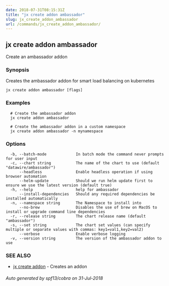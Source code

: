 ```yaml
---
date: 2018-07-31T08:15:31Z
title: "jx create addon ambassador"
slug: jx_create_addon_ambassador
url: /commands/jx_create_addon_ambassador/
---
```

## jx create addon ambassador

Create an ambassador addon

### Synopsis

Creates the ambassador addon for smart load balancing on kubernetes

```
jx create addon ambassador [flags]
```

### Examples

```
  # Create the ambassador addon
  jx create addon ambassador
  
  # Create the ambassador addon in a custom namespace
  jx create addon ambassador -n mynamespace
```

### Options

```
  -b, --batch-mode             In batch mode the command never prompts for user input
  -c, --chart string           The name of the chart to use (default "datawire/ambassador")
      --headless               Enable headless operation if using browser automation
      --helm-update            Should we run helm update first to ensure we use the latest version (default true)
  -h, --help                   help for ambassador
      --install-dependencies   Should any required dependencies be installed automatically
  -n, --namespace string       The Namespace to install into
      --no-brew                Disables the use of brew on MacOS to install or upgrade command line dependencies
  -r, --release string         The chart release name (default "ambassador")
  -s, --set string             The chart set values (can specify multiple or separate values with commas: key1=val1,key2=val2)
      --verbose                Enable verbose logging
  -v, --version string         The version of the ambassador addon to use
```

### SEE ALSO

* [jx create addon](/commands/jx_create_addon/)	 - Creates an addon

###### Auto generated by spf13/cobra on 31-Jul-2018
